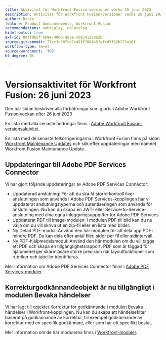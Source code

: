 ```yaml
---
title: Aktivitet för Workfront Fusion-versioner vecka 26 juni 2023
description: Aktivitet för Workfront Fusion-versioner vecka 26 juni 2023
author: Becky
feature: Product Announcements, Workfront Fusion
recommendations: noDisplay, noCatalog
hidefromtoc: true
exl-id: 89ffd6df-669e-480d-a07e-c093413c9a2b
source-git-commit: 77ec3c007ce7c49ff760145fafcd7f62b273a18f
workflow-type: tm+mt
source-wordcount: '302'
ht-degree: 0%

---
```


# Versionsaktivitet för Workfront Fusion: 26 juni 2023

Den här sidan beskriver alla förbättringar som gjorts i Adobe Workfront Fusion veckan efter 26 juni 2023

En lista med alla senaste ändringar finns i [Adobe Workfront Fusion-versionsaktivitet](/help/workfront-fusion/fusion-product-releases/fusion-release-activity.md).

En lista med de senaste felkorrigeringarna i Workfront Fusion finns på sidan [Workfront Maintenance Updates](https://experienceleague.adobe.com/docs/workfront-known-issues/releases/current-updates.html?lang=sv-SE) och sök efter uppdateringar med namnet Workfront Fusion Maintenance Update.

## Uppdateringar till Adobe PDF Services Connector

Vi har gjort följande uppdateringar av Adobe PDF Services Connector:

* Uppdaterad anslutning: För att du ska få större kontroll över anslutningen som används i Adobe PDF Services-kopplingen har vi uppdaterat anslutningstyperna och autentiseringen som används för anslutningen. Nu kan du skapa en JWT- eller Service-to-Service-anslutning med dina egna inloggningsuppgifter för Adobe PDF Services.
* Uppdaterat PDF till Image-modulen: I modulen PDF till bild kan du nu välja om du vill skriva ut en zip-fil eller en lista med bilder.
* Ny Delad PDF-modul: Använd den här modulen för att dela upp PDF i mindre PDF. Du kan dela efter antal filer, sidor per fil eller sidintervall.
* Ny PDF-hjälpmedelsmodul: Använd den här modulen om du vill tagga ett PDF och skapa en tillgänglighetsrapport. PDF som är taggad för hjälpmedel ger skärmläsare större precision när layoutfunktioner som rubriker och tabeller identifieras.

Mer information om Adobe PDF Services Connector finns i [Adobe PDF Services-moduler](/help/workfront-fusion/references/apps-and-modules/adobe-connectors/pdf-modules.md).

## Korrekturgodkännandeobjekt är nu tillgängligt i modulen Bevaka händelser

Vi har lagt till objektet Korrektur för godkännande i modulen Bevaka händelser i Workfront-kopplingen. Nu kan du skapa ett händelsefilter baserat på godkännande av korrektur, till exempel godkännande av korrektur med en specifik godkännare, eller som har ett specifikt beslut.

Mer information om de här modulerna finns i [Workfront-moduler](/help/workfront-fusion/references/apps-and-modules/adobe-connectors/workfront-modules.md).
